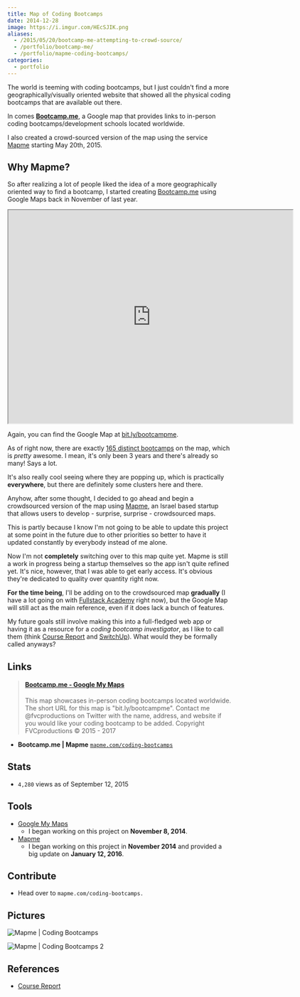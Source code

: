 ```yaml
---
title: Map of Coding Bootcamps
date: 2014-12-28
image: https://i.imgur.com/HEcSJIK.png
aliases:
  - /2015/05/20/bootcamp-me-attempting-to-crowd-source/
  - /portfolio/bootcamp-me/
  - /portfolio/mapme-coding-bootcamps/
categories:
  - portfolio
---
```


The world is teeming with coding bootcamps, but I just couldn't find a more geographically/visually oriented website that showed all the physical coding bootcamps that are available out there.

In comes [**Bootcamp.me**](https://bit.ly/bootcampme "Bootcamp.me"), a Google map that provides links to in-person coding bootcamps/development schools located worldwide.

I also created a crowd-sourced version of the map using the service [Mapme](https://mapme.com/ "Mapme") starting May 20th, 2015.

## Why Mapme?

So after realizing a lot of people liked the idea of a more geographically oriented way to find a bootcamp, I started creating [Bootcamp.me](https://bit.ly/bootcampme "Bootcamp.me") using Google Maps back in November of last year.

<iframe src="https://www.google.com/maps/d/embed?mid=123K1t2NXzk0e4BjF9_etA8LCk1o" width="640" height="480" loading="lazy"></iframe>

Again, you can find the Google Map at [bit.ly/bootcampme](https://bit.ly/bootcampme "Bootcamp.me").

As of right now, there are exactly [165 distinct bootcamps](https://bit.ly/bootcamps-to-add "Bootcamp Directory") on the map, which is _pretty_ awesome. I mean, it's only been 3 years and there's already so many! Says a lot.

It's also really cool seeing where they are popping up, which is practically **everywhere**, but there are definitely some clusters here and there.

Anyhow, after some thought, I decided to go ahead and begin a crowdsourced version of the map using [Mapme](https://mapme.com "Map.me"), an Israel based startup that allows users to develop - surprise, surprise - crowdsourced maps.

This is partly because I know I'm not going to be able to update this project at some point in the future due to other priorities so better to have it updated constantly by everybody instead of me alone.

Now I'm not **completely** switching over to this map quite yet. Mapme is still a work in progress being a startup themselves so the app isn't quite refined yet. It's nice, however, that I was able to get early access. It's obvious they're dedicated to quality over quantity right now.

**For the time being**, I'll be adding on to the crowdsourced map **gradually** (I have a lot going on with [Fullstack Academy](https://fullstackacademy.com "Fullstack Academy") right now), but the Google Map will still act as the main reference, even if it does lack a bunch of features.

My future goals still involve making this into a full-fledged web app or having it as a resource for a _coding bootcamp investigator_, as I like to call them (think [Course Report](https://www.coursereport.com/ "Course Report") and [SwitchUp](https://switchup.org "SwitchUp")). What would they be formally called anyways?

## Links

<blockquote class="embedly-card" data-card-controls="0"><h4><a href="https://bit.ly/bootcampme">Bootcamp.me - Google My Maps</a></h4><p>This map showcases in-person coding bootcamps located worldwide. The short URL for this map is "bit.ly/bootcampme". Contact me @fvcproductions on Twitter with the name, address, and website if you would like your coding bootcamp to be added. Copyright FVCproductions © 2015 - 2017</p></blockquote>
<script async src="//cdn.embedly.com/widgets/platform.js" charset="UTF-8"></script>

- **Bootcamp.me | Mapme** [`mapme.com/coding-bootcamps`](https://mapme.com/coding-bootcamps "Bootcamp.me - Mapme")

## Stats

- `4,280` views as of September 12, 2015

## Tools

- [Google My Maps](https://www.google.com/maps/d/splash?app=mp "Google MyMaps")
  - I began working on this project on **November 8, 2014**.
- [Mapme](https://mapme.com/ "Mapme")
  - I began working on this project in **November 2014** and provided a big update on **January 12, 2016**.

## Contribute

- Head over to `mapme.com/coding-bootcamps.`

## Pictures

![Mapme | Coding Bootcamps](https://i.imgur.com/SR7yuSg.png)

![Mapme | Coding Bootcamps 2](https://i.imgur.com/FrdI4Va.png)

## References

- [Course Report](https://coursereport.com "Course Report")
